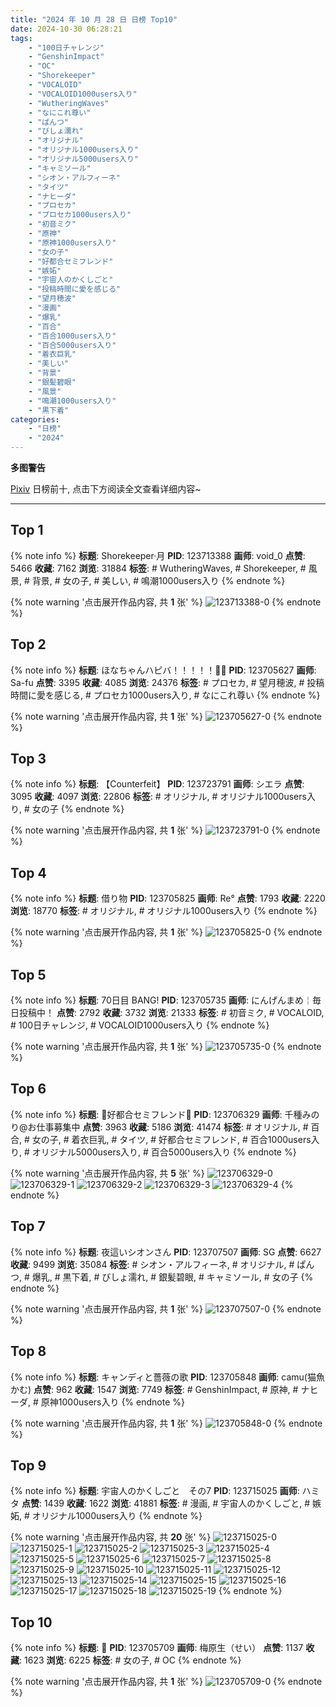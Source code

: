 ```yaml
---
title: "2024 年 10 月 28 日 日榜 Top10"
date: 2024-10-30 06:28:21
tags:
    - "100日チャレンジ"
    - "GenshinImpact"
    - "OC"
    - "Shorekeeper"
    - "VOCALOID"
    - "VOCALOID1000users入り"
    - "WutheringWaves"
    - "なにこれ尊い"
    - "ぱんつ"
    - "びしょ濡れ"
    - "オリジナル"
    - "オリジナル1000users入り"
    - "オリジナル5000users入り"
    - "キャミソール"
    - "シオン・アルフィーネ"
    - "タイツ"
    - "ナヒーダ"
    - "プロセカ"
    - "プロセカ1000users入り"
    - "初音ミク"
    - "原神"
    - "原神1000users入り"
    - "女の子"
    - "好都合セミフレンド"
    - "嫉妬"
    - "宇宙人のかくしごと"
    - "投稿時間に愛を感じる"
    - "望月穂波"
    - "漫画"
    - "爆乳"
    - "百合"
    - "百合1000users入り"
    - "百合5000users入り"
    - "着衣巨乳"
    - "美しい"
    - "背景"
    - "銀髪碧眼"
    - "風景"
    - "鳴潮1000users入り"
    - "黒下着"
categories:
    - "日榜"
    - "2024"
---
```


<i class="fa fa-triangle-exclamation"></i>**多图警告**<i class="fa fa-triangle-exclamation"></i>

[Pixiv](https://www.pixiv.net/) 日榜前十, 点击下方阅读全文查看详细内容~

<!-- more -->

---

## Top 1

{% note info %}
**标题**: Shorekeeper·月
**PID**: 123713388 **画师**: void_0
**点赞**: 5466 **收藏**: 7162 **浏览**: 31884
**标签**: # WutheringWaves, # Shorekeeper, # 風景, # 背景, # 女の子, # 美しい, # 鳴潮1000users入り
{% endnote %}

{% note warning '点击展开作品内容, 共 **1** 张' %}
![123713388-0](https://i.pixiv.re/img-original/img/2024/10/27/06/08/20/123713388_p0.jpg)
{% endnote %}

## Top 2

{% note info %}
**标题**: ほなちゃんハピバ！！！！！🎂🎉
**PID**: 123705627 **画师**: Sa-fu
**点赞**: 3395 **收藏**: 4085 **浏览**: 24376
**标签**: # プロセカ, # 望月穂波, # 投稿時間に愛を感じる, # プロセカ1000users入り, # なにこれ尊い
{% endnote %}

{% note warning '点击展开作品内容, 共 **1** 张' %}
![123705627-0](https://i.pixiv.re/img-original/img/2024/10/27/00/00/04/123705627_p0.jpg)
{% endnote %}

## Top 3

{% note info %}
**标题**: 【Counterfeit】
**PID**: 123723791 **画师**: シエラ
**点赞**: 3095 **收藏**: 4097 **浏览**: 22806
**标签**: # オリジナル, # オリジナル1000users入り, # 女の子
{% endnote %}

{% note warning '点击展开作品内容, 共 **1** 张' %}
![123723791-0](https://i.pixiv.re/img-original/img/2024/10/27/15/27/53/123723791_p0.jpg)
{% endnote %}

## Top 4

{% note info %}
**标题**: 借り物
**PID**: 123705825 **画师**: Re°
**点赞**: 1793 **收藏**: 2220 **浏览**: 18770
**标签**: # オリジナル, # オリジナル1000users入り
{% endnote %}

{% note warning '点击展开作品内容, 共 **1** 张' %}
![123705825-0](https://i.pixiv.re/img-original/img/2024/10/27/00/00/57/123705825_p0.png)
{% endnote %}

## Top 5

{% note info %}
**标题**: 70日目 BANG!
**PID**: 123705735 **画师**: にんげんまめ￤毎日投稿中！
**点赞**: 2792 **收藏**: 3732 **浏览**: 21333
**标签**: # 初音ミク, # VOCALOID, # 100日チャレンジ, # VOCALOID1000users入り
{% endnote %}

{% note warning '点击展开作品内容, 共 **1** 张' %}
![123705735-0](https://i.pixiv.re/img-original/img/2024/10/27/00/00/27/123705735_p0.png)
{% endnote %}

## Top 6

{% note info %}
**标题**: 💜好都合セミフレンド💜
**PID**: 123706329 **画师**: 千種みのり@お仕事募集中
**点赞**: 3963 **收藏**: 5186 **浏览**: 41474
**标签**: # オリジナル, # 百合, # 女の子, # 着衣巨乳, # タイツ, # 好都合セミフレンド, # 百合1000users入り, # オリジナル5000users入り, # 百合5000users入り
{% endnote %}

{% note warning '点击展开作品内容, 共 **5** 张' %}
![123706329-0](https://i.pixiv.re/img-original/img/2024/10/27/00/07/02/123706329_p0.jpg)
![123706329-1](https://i.pixiv.re/img-original/img/2024/10/27/00/07/02/123706329_p1.jpg)
![123706329-2](https://i.pixiv.re/img-original/img/2024/10/27/00/07/02/123706329_p2.jpg)
![123706329-3](https://i.pixiv.re/img-original/img/2024/10/27/00/07/02/123706329_p3.jpg)
![123706329-4](https://i.pixiv.re/img-original/img/2024/10/27/00/07/02/123706329_p4.jpg)
{% endnote %}

## Top 7

{% note info %}
**标题**: 夜這いシオンさん
**PID**: 123707507 **画师**: SG
**点赞**: 6627 **收藏**: 9499 **浏览**: 35084
**标签**: # シオン・アルフィーネ, # オリジナル, # ぱんつ, # 爆乳, # 黒下着, # びしょ濡れ, # 銀髪碧眼, # キャミソール, # 女の子
{% endnote %}

{% note warning '点击展开作品内容, 共 **1** 张' %}
![123707507-0](https://i.pixiv.re/img-original/img/2024/10/27/00/34/30/123707507_p0.png)
{% endnote %}

## Top 8

{% note info %}
**标题**: キャンディと薔薇の歌
**PID**: 123705848 **画师**: camu(猫魚かむ)
**点赞**: 962 **收藏**: 1547 **浏览**: 7749
**标签**: # GenshinImpact, # 原神, # ナヒーダ, # 原神1000users入り
{% endnote %}

{% note warning '点击展开作品内容, 共 **1** 张' %}
![123705848-0](https://i.pixiv.re/img-original/img/2024/10/27/00/01/06/123705848_p0.jpg)
{% endnote %}

## Top 9

{% note info %}
**标题**: 宇宙人のかくしごと　その7
**PID**: 123715025 **画师**: ハミタ
**点赞**: 1439 **收藏**: 1622 **浏览**: 41881
**标签**: # 漫画, # 宇宙人のかくしごと, # 嫉妬, # オリジナル1000users入り
{% endnote %}

{% note warning '点击展开作品内容, 共 **20** 张' %}
![123715025-0](https://i.pixiv.re/img-original/img/2024/10/27/08/06/59/123715025_p0.png)
![123715025-1](https://i.pixiv.re/img-original/img/2024/10/27/08/06/59/123715025_p1.png)
![123715025-2](https://i.pixiv.re/img-original/img/2024/10/27/08/06/59/123715025_p2.png)
![123715025-3](https://i.pixiv.re/img-original/img/2024/10/27/08/06/59/123715025_p3.png)
![123715025-4](https://i.pixiv.re/img-original/img/2024/10/27/08/06/59/123715025_p4.png)
![123715025-5](https://i.pixiv.re/img-original/img/2024/10/27/08/06/59/123715025_p5.png)
![123715025-6](https://i.pixiv.re/img-original/img/2024/10/27/08/06/59/123715025_p6.png)
![123715025-7](https://i.pixiv.re/img-original/img/2024/10/27/08/06/59/123715025_p7.png)
![123715025-8](https://i.pixiv.re/img-original/img/2024/10/27/08/06/59/123715025_p8.png)
![123715025-9](https://i.pixiv.re/img-original/img/2024/10/27/08/06/59/123715025_p9.png)
![123715025-10](https://i.pixiv.re/img-original/img/2024/10/27/08/06/59/123715025_p10.png)
![123715025-11](https://i.pixiv.re/img-original/img/2024/10/27/08/06/59/123715025_p11.png)
![123715025-12](https://i.pixiv.re/img-original/img/2024/10/27/08/06/59/123715025_p12.png)
![123715025-13](https://i.pixiv.re/img-original/img/2024/10/27/08/06/59/123715025_p13.png)
![123715025-14](https://i.pixiv.re/img-original/img/2024/10/27/08/06/59/123715025_p14.png)
![123715025-15](https://i.pixiv.re/img-original/img/2024/10/27/08/06/59/123715025_p15.png)
![123715025-16](https://i.pixiv.re/img-original/img/2024/10/27/08/06/59/123715025_p16.png)
![123715025-17](https://i.pixiv.re/img-original/img/2024/10/27/08/06/59/123715025_p17.png)
![123715025-18](https://i.pixiv.re/img-original/img/2024/10/27/08/06/59/123715025_p18.png)
![123715025-19](https://i.pixiv.re/img-original/img/2024/10/27/08/06/59/123715025_p19.png)
{% endnote %}

## Top 10

{% note info %}
**标题**: 🤍
**PID**: 123705709 **画师**: 梅原生（せい）
**点赞**: 1137 **收藏**: 1623 **浏览**: 6225
**标签**: # 女の子, # OC
{% endnote %}

{% note warning '点击展开作品内容, 共 **1** 张' %}
![123705709-0](https://i.pixiv.re/img-original/img/2024/10/27/00/00/20/123705709_p0.png)
{% endnote %}

